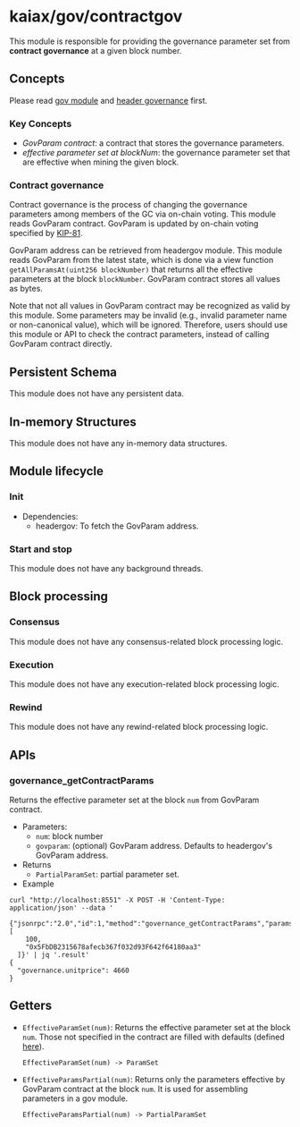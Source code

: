 # kaiax/gov/contractgov

This module is responsible for providing the governance parameter set from **contract governance** at a given block number.

## Concepts

Please read [gov module](../README.md) and [header governance](../headergov/README.md) first.

### Key Concepts

- _GovParam contract_: a contract that stores the governance parameters.
- _effective parameter set at blockNum_: the governance parameter set that are effective when mining the given block.

### Contract governance

Contract governance is the process of changing the governance parameters among members of the GC via on-chain voting.
This module reads GovParam contract.
GovParam is updated by on-chain voting specified by [KIP-81](https://kips.kaia.io/KIPs/kip-81).

GovParam address can be retrieved from headergov module.
This module reads GovParam from the latest state, which is done via a view function `getAllParamsAt(uint256 blockNumber)` that returns all the effective parameters at the block `blockNumber`.
GovParam contract stores all values as bytes.

Note that not all values in GovParam contract may be recognized as valid by this module.
Some parameters may be invalid (e.g., invalid parameter name or non-canonical value), which will be ignored.
Therefore, users should use this module or API to check the contract parameters, instead of calling GovParam contract directly.

## Persistent Schema

This module does not have any persistent data.

## In-memory Structures

This module does not have any in-memory data structures.

## Module lifecycle

### Init

- Dependencies:
  - headergov: To fetch the GovParam address.

### Start and stop

This module does not have any background threads.

## Block processing

### Consensus

This module does not have any consensus-related block processing logic.

### Execution

This module does not have any execution-related block processing logic.

### Rewind

This module does not have any rewind-related block processing logic.

## APIs

### governance_getContractParams

Returns the effective parameter set at the block `num` from GovParam contract.

- Parameters:
  - `num`: block number
  - `govparam`: (optional) GovParam address. Defaults to headergov's GovParam address.
- Returns
  - `PartialParamSet`: partial parameter set.
- Example

```
curl "http://localhost:8551" -X POST -H 'Content-Type: application/json' --data '
  {"jsonrpc":"2.0","id":1,"method":"governance_getContractParams","params":[
    100,
    "0x5FbDB2315678afecb367f032d93F642f64180aa3"
  ]}' | jq '.result'
{
  "governance.unitprice": 4660
}
```

## Getters

- `EffectiveParamSet(num)`: Returns the effective parameter set at the block `num`. Those not specified in the contract are filled with defaults (defined [here](../param.go)).

  ```
  EffectiveParamSet(num) -> ParamSet
  ```

- `EffectiveParamsPartial(num)`: Returns only the parameters effective by GovParam contract at the block `num`. It is used for assembling parameters in a gov module.
  ```
  EffectiveParamsPartial(num) -> PartialParamSet
  ```
